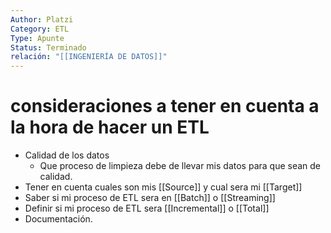 ```yaml
---
Author: Platzi
Category: ETL
Type: Apunte
Status: Terminado
relación: "[[INGENIERÍA DE DATOS]]"
---
```


# consideraciones a tener en cuenta a la hora de hacer un ETL

- Calidad de los datos 
	- Que proceso de limpieza debe de llevar mis datos para que sean de calidad.
- Tener en cuenta cuales son mis [[Source]] y cual sera mi [[Target]]
- Saber si mi proceso de ETL sera en [[Batch]] o [[Streaming]]
- Definir si mi proceso de ETL sera [[Incremental]] o [[Total]]
- Documentación.
